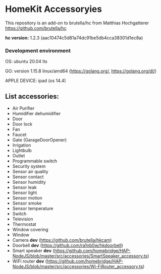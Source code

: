 # HomeKit  Accessoryies
This repository is an add-on to brutella/hc from Matthias Hochgatterer https://github.com/brutella/hc

**hc version:** 1.2.3 (aac10474c5d81a74dc91be5db4cca38301d1ec8a)

### Development environment

OS: ubuntu 20.04 lts

GO: version 1.15.8 linux/amd64 (https://golang.org/, https://golang.org/dl/)

APPLE DEVICE: ipad (os 14.4)

## List accessories:
- Air Purifier
- Humidifier dehumidifier
- Door
- Door lock
- Fan
- Faucet
- Gate (GarageDoorOpener)
- Irrigation
- Lightbulb
- Outlet
- Programmable switch
- Security system
- Sensor air quality
- Sensor contact
- Sensor humidity
- Sensor leak
- Sensor light
- Sensor motion
- Sensor smoke
- Sensor temperature
- Switch
- Television
- Thermostat
- Window covering
- Window
- Camera **dev** (https://github.com/brutella/hkcam)
- Doorbell **dev** (https://github.com/ra1nb0w/hkdoorbell)
- Smart speaker **dev** (https://github.com/homebridge/HAP-NodeJS/blob/master/src/accessories/SmartSpeaker_accessory.ts)
- WiFi router **dev** (https://github.com/homebridge/HAP-NodeJS/blob/master/src/accessories/Wi-FiRouter_accessory.ts)
